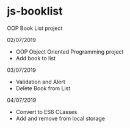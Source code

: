# js-booklist
OOP Book List project

02/07/2019 
- OOP Object Oriented Programming project
- Add book to list

03/07/2019
- Validation and Alert
- Delete Book from List

04/07/2019 
- Convert to ES6 CLasses
- Add and remove from local storage